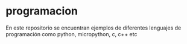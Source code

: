 # programacion
En este repositorio se encuentran ejemplos de diferentes lenguajes de programación como python, micropython, c, c++ etc

